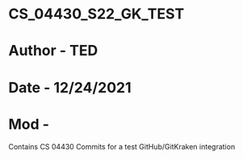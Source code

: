 # CS_04430_S22_GK_TEST
# Author - TED
# Date   - 12/24/2021
# Mod -

Contains CS 04430 Commits for a test GitHub/GitKraken integration



